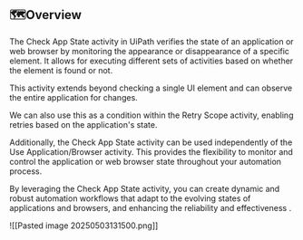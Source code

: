 ## 🗺️Overview

The Check App State activity in UiPath verifies the state of an application or web browser by monitoring the appearance or disappearance of a specific element. It allows for executing different sets of activities based on whether the element is found or not.

This activity extends beyond checking a single UI element and can observe the entire application for changes. 

We can also use this as a condition within the Retry Scope activity, enabling retries based on the application's state.

Additionally, the Check App State activity can be used independently of the Use Application/Browser activity. This provides the flexibility to monitor and control the application or web browser state throughout your automation process.

By leveraging the Check App State activity, you can create dynamic and robust automation workflows that adapt to the evolving states of applications and browsers, and enhancing the reliability and effectiveness .

![[Pasted image 20250503131500.png]]